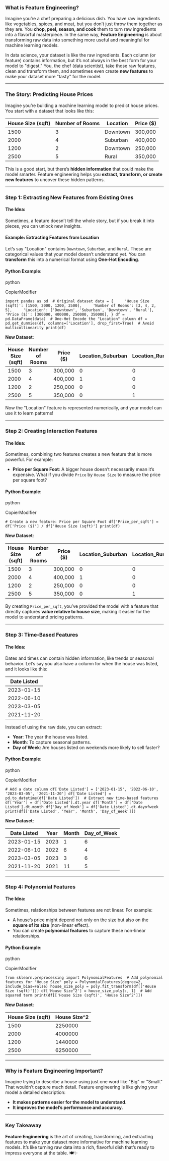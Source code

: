 ### **What is Feature Engineering?**

Imagine you’re a chef preparing a delicious dish. You have raw ingredients like vegetables, spices, and meat, but you don’t just throw them together as they are. You **chop, peel, season, and cook** them to turn raw ingredients into a flavorful masterpiece. In the same way, **Feature Engineering** is about transforming raw data into something more useful and meaningful for machine learning models.

In data science, your dataset is like the raw ingredients. Each column (or feature) contains information, but it’s not always in the best form for your model to "digest." You, the chef (data scientist), take those raw features, clean and transform them, and sometimes even create **new features** to make your dataset more "tasty" for the model.

---

### **The Story: Predicting House Prices**

Imagine you’re building a machine learning model to predict house prices. You start with a dataset that looks like this:

|House Size (sqft)|Number of Rooms|Location|Price ($)|
|---|---|---|---|
|1500|3|Downtown|300,000|
|2000|4|Suburban|400,000|
|1200|2|Downtown|250,000|
|2500|5|Rural|350,000|

This is a good start, but there’s **hidden information** that could make the model smarter. Feature engineering helps you **extract, transform, or create new features** to uncover these hidden patterns.

---

### **Step 1: Extracting New Features from Existing Ones**

#### **The Idea**:

Sometimes, a feature doesn’t tell the whole story, but if you break it into pieces, you can unlock new insights.

#### **Example: Extracting Features from Location**

Let’s say "Location" contains `Downtown`, `Suburban`, and `Rural`. These are categorical values that your model doesn’t understand yet. You can **transform** this into a numerical format using **One-Hot Encoding**.

#### **Python Example**:

python

CopierModifier

`import pandas as pd  # Original dataset data = {     'House Size (sqft)': [1500, 2000, 1200, 2500],     'Number of Rooms': [3, 4, 2, 5],     'Location': ['Downtown', 'Suburban', 'Downtown', 'Rural'],     'Price ($)': [300000, 400000, 250000, 350000], } df = pd.DataFrame(data)  # One-Hot Encode the "Location" column df = pd.get_dummies(df, columns=['Location'], drop_first=True)  # Avoid multicollinearity print(df)`

**New Dataset**:

|House Size (sqft)|Number of Rooms|Price ($)|Location_Suburban|Location_Rural|
|---|---|---|---|---|
|1500|3|300,000|0|0|
|2000|4|400,000|1|0|
|1200|2|250,000|0|0|
|2500|5|350,000|0|1|

Now the "Location" feature is represented numerically, and your model can use it to learn patterns!

---

### **Step 2: Creating Interaction Features**

#### **The Idea**:

Sometimes, combining two features creates a new feature that is more powerful. For example:

- **Price per Square Foot**: A bigger house doesn’t necessarily mean it’s expensive. What if you divide `Price` by `House Size` to measure the price per square foot?

#### **Python Example**:

python

CopierModifier

`# Create a new feature: Price per Square Foot df['Price_per_sqft'] = df['Price ($)'] / df['House Size (sqft)'] print(df)`

**New Dataset**:

|House Size (sqft)|Number of Rooms|Price ($)|Location_Suburban|Location_Rural|Price_per_sqft|
|---|---|---|---|---|---|
|1500|3|300,000|0|0|200|
|2000|4|400,000|1|0|200|
|1200|2|250,000|0|0|208.33|
|2500|5|350,000|0|1|140|

By creating `Price_per_sqft`, you’ve provided the model with a feature that directly captures **value relative to house size**, making it easier for the model to understand pricing patterns.

---

### **Step 3: Time-Based Features**

#### **The Idea**:

Dates and times can contain hidden information, like trends or seasonal behavior. Let’s say you also have a column for when the house was listed, and it looks like this:

|Date Listed|
|---|
|2023-01-15|
|2022-06-10|
|2023-03-05|
|2021-11-20|

Instead of using the raw date, you can extract:

- **Year**: The year the house was listed.
- **Month**: To capture seasonal patterns.
- **Day of Week**: Are houses listed on weekends more likely to sell faster?

#### **Python Example**:

python

CopierModifier

`# Add a date column df['Date Listed'] = ['2023-01-15', '2022-06-10', '2023-03-05', '2021-11-20'] df['Date Listed'] = pd.to_datetime(df['Date Listed'])  # Extract new time-based features df['Year'] = df['Date Listed'].dt.year df['Month'] = df['Date Listed'].dt.month df['Day_of_Week'] = df['Date Listed'].dt.dayofweek print(df[['Date Listed', 'Year', 'Month', 'Day_of_Week']])`

**New Dataset**:

|Date Listed|Year|Month|Day_of_Week|
|---|---|---|---|
|2023-01-15|2023|1|6|
|2022-06-10|2022|6|4|
|2023-03-05|2023|3|6|
|2021-11-20|2021|11|5|

---

### **Step 4: Polynomial Features**

#### **The Idea**:

Sometimes, relationships between features are not linear. For example:

- A house’s price might depend not only on the size but also on the **square of its size** (non-linear effect).
- You can create **polynomial features** to capture these non-linear relationships.

#### **Python Example**:

python

CopierModifier

`from sklearn.preprocessing import PolynomialFeatures  # Add polynomial features for "House Size" poly = PolynomialFeatures(degree=2, include_bias=False) house_size_poly = poly.fit_transform(df[['House Size (sqft)']]) df['House Size^2'] = house_size_poly[:, 1]  # Add squared term print(df[['House Size (sqft)', 'House Size^2']])`

**New Dataset**:

|House Size (sqft)|House Size^2|
|---|---|
|1500|2250000|
|2000|4000000|
|1200|1440000|
|2500|6250000|

---

### **Why is Feature Engineering Important?**

Imagine trying to describe a house using just one word like "Big" or "Small." That wouldn’t capture much detail. Feature engineering is like giving your model a detailed description:

- **It makes patterns easier for the model to understand.**
- **It improves the model’s performance and accuracy.**

---

### **Key Takeaway**

**Feature Engineering** is the art of creating, transforming, and extracting features to make your dataset more informative for machine learning models. It’s like turning raw data into a rich, flavorful dish that’s ready to impress everyone at the table. 🍽️✨